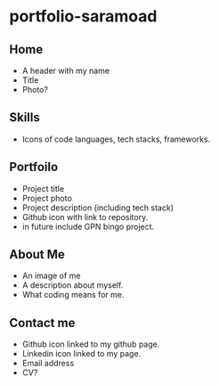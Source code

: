 # portfolio-saramoad

## Home

- A header with my name
- Title
- Photo?

## Skills

- Icons of code languages, tech stacks, frameworks.

## Portfoilo

- Project title
- Project photo
- Project description (including tech stack)
- Github icon with link to repository.
- in future include GPN bingo project.

## About Me

- An image of me
- A description about myself.
- What coding means for me.

## Contact me

- Github icon linked to my github page.
- Linkedin icon linked to my page.
- Email address
- CV?

